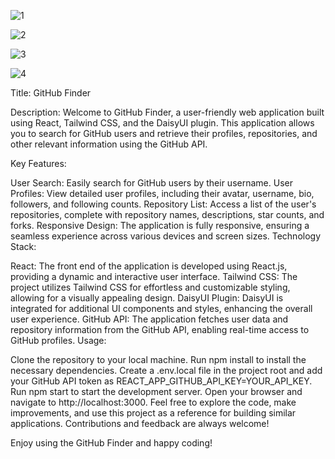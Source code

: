 


![1](https://github.com/dilhansiriwardhana/github-finder/assets/76891526/74e6581d-21ec-4d65-ade8-9ba2def6c599)


![2](https://github.com/dilhansiriwardhana/github-finder/assets/76891526/aaeef496-7cb8-40c6-b0bf-19c0cbadb612)


![3](https://github.com/dilhansiriwardhana/github-finder/assets/76891526/3e1159eb-d344-48a9-9e74-b9a1c44c37d5)


![4](https://github.com/dilhansiriwardhana/github-finder/assets/76891526/a66995b5-62c7-4eec-8b3f-485bd21c46fd)




Title: GitHub Finder

Description:
Welcome to GitHub Finder, a user-friendly web application built using React, Tailwind CSS, and the DaisyUI plugin. This application allows you to search for GitHub users and retrieve their profiles, repositories, and other relevant information using the GitHub API.

Key Features:

User Search: Easily search for GitHub users by their username.
User Profiles: View detailed user profiles, including their avatar, username, bio, followers, and following counts.
Repository List: Access a list of the user's repositories, complete with repository names, descriptions, star counts, and forks.
Responsive Design: The application is fully responsive, ensuring a seamless experience across various devices and screen sizes.
Technology Stack:

React: The front end of the application is developed using React.js, providing a dynamic and interactive user interface.
Tailwind CSS: The project utilizes Tailwind CSS for effortless and customizable styling, allowing for a visually appealing design.
DaisyUI Plugin: DaisyUI is integrated for additional UI components and styles, enhancing the overall user experience.
GitHub API: The application fetches user data and repository information from the GitHub API, enabling real-time access to GitHub profiles.
Usage:

Clone the repository to your local machine.
Run npm install to install the necessary dependencies.
Create a .env.local file in the project root and add your GitHub API token as REACT_APP_GITHUB_API_KEY=YOUR_API_KEY.
Run npm start to start the development server.
Open your browser and navigate to http://localhost:3000.
Feel free to explore the code, make improvements, and use this project as a reference for building similar applications. Contributions and feedback are always welcome!

Enjoy using the GitHub Finder and happy coding!

